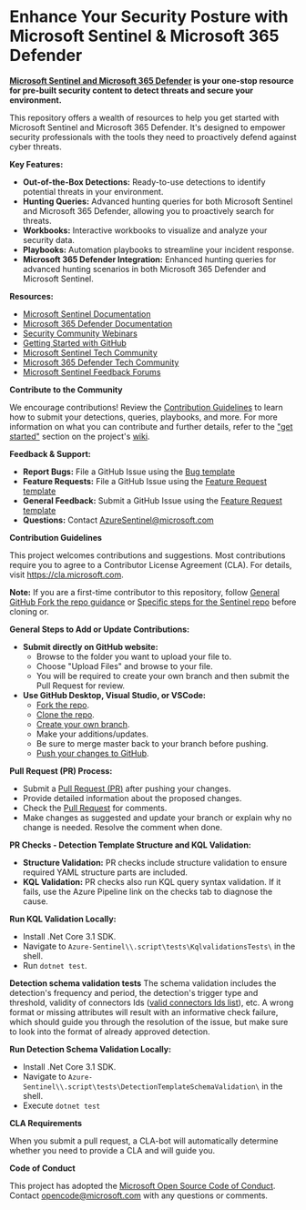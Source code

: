 # Enhance Your Security Posture with Microsoft Sentinel & Microsoft 365 Defender

**[Microsoft Sentinel and Microsoft 365 Defender](https://github.com/Azure/Azure-Sentinel) is your one-stop resource for pre-built security content to detect threats and secure your environment.**

This repository offers a wealth of resources to help you get started with Microsoft Sentinel and Microsoft 365 Defender.  It's designed to empower security professionals with the tools they need to proactively defend against cyber threats.

**Key Features:**

*   **Out-of-the-Box Detections:** Ready-to-use detections to identify potential threats in your environment.
*   **Hunting Queries:** Advanced hunting queries for both Microsoft Sentinel and Microsoft 365 Defender, allowing you to proactively search for threats.
*   **Workbooks:** Interactive workbooks to visualize and analyze your security data.
*   **Playbooks:** Automation playbooks to streamline your incident response.
*   **Microsoft 365 Defender Integration:** Enhanced hunting queries for advanced hunting scenarios in both Microsoft 365 Defender and Microsoft Sentinel.

**Resources:**

*   [Microsoft Sentinel Documentation](https://go.microsoft.com/fwlink/?linkid=2073774&clcid=0x409)
*   [Microsoft 365 Defender Documentation](https://docs.microsoft.com/microsoft-365/security/defender/microsoft-365-defender?view=o365-worldwide)
*   [Security Community Webinars](https://aka.ms/securitywebinars)
*   [Getting Started with GitHub](https://help.github.com/en#dotcom)
*   [Microsoft Sentinel Tech Community](https://techcommunity.microsoft.com/t5/microsoft-sentinel/bd-p/MicrosoftSentinel)
*   [Microsoft 365 Defender Tech Community](https://techcommunity.microsoft.com/t5/microsoft-365-defender/bd-p/MicrosoftThreatProtection)
*   [Microsoft Sentinel Feedback Forums](https://feedback.azure.com/d365community/forum/37638d17-0625-ec11-b6e6-000d3a4f07b8)

**Contribute to the Community**

We encourage contributions! Review the [Contribution Guidelines](https://github.com/Azure/Azure-Sentinel/blob/master/README.md#contribution-guidelines) to learn how to submit your detections, queries, playbooks, and more.  For more information on what you can contribute and further details, refer to the ["get started"](https://github.com/Azure/Azure-Sentinel/wiki#get-started) section on the project's [wiki](https://aka.ms/threathunters). 

**Feedback & Support:**

*   **Report Bugs:**  File a GitHub Issue using the [Bug template](https://github.com/Azure/Azure-Sentinel/issues/new?assignees=&labels=&template=bug_report.md&title=)
*   **Feature Requests:** File a GitHub Issue using the [Feature Request template](https://github.com/Azure/Azure-Sentinel/issues/new?assignees=&labels=&template=feature_request.md&title=)
*   **General Feedback:**  Submit a GitHub Issue using the [Feature Request template](https://github.com/Azure/Azure-Sentinel/issues/new?assignees=&labels=&template=feature_request.md&title=)
*   **Questions:** Contact [AzureSentinel@microsoft.com](mailto:AzureSentinel@microsoft.com)

**Contribution Guidelines**

This project welcomes contributions and suggestions. Most contributions require you to agree to a Contributor License Agreement (CLA). For details, visit https://cla.microsoft.com.

**Note:** If you are a first-time contributor to this repository, follow [General GitHub Fork the repo guidance](https://docs.github.com/github/getting-started-with-github/fork-a-repo) or [Specific steps for the Sentinel repo](https://github.com/Azure/Azure-Sentinel/blob/master/GettingStarted.md) before cloning or.

**General Steps to Add or Update Contributions:**

*   **Submit directly on GitHub website:**
    *   Browse to the folder you want to upload your file to.
    *   Choose "Upload Files" and browse to your file.
    *   You will be required to create your own branch and then submit the Pull Request for review.
*   **Use GitHub Desktop, Visual Studio, or VSCode:**
    *   [Fork the repo](https://docs.github.com/github/getting-started-with-github/fork-a-repo).
    *   [Clone the repo](https://help.github.com/en/github/creating-cloning-and-archiving-repositories/cloning-a-repository).
    *   [Create your own branch](https://help.github.com/en/desktop/contributing-to-projects/creating-a-branch-for-your-work).
    *   Make your additions/updates.
    *   Be sure to merge master back to your branch before pushing.
    *   [Push your changes to GitHub](https://help.github.com/en/github/using-git/pushing-commits-to-a-remote-repository).

**Pull Request (PR) Process:**

*   Submit a [Pull Request (PR)](https://help.github.com/en/github/collaborating-with-issues-and-pull-requests/about-pull-requests) after pushing your changes.
*   Provide detailed information about the proposed changes.
*   Check the [Pull Request](https://github.com/Azure/Azure-Sentinel/pulls) for comments.
*   Make changes as suggested and update your branch or explain why no change is needed. Resolve the comment when done.

**PR Checks - Detection Template Structure and KQL Validation:**

*   **Structure Validation:** PR checks include structure validation to ensure required YAML structure parts are included.
*   **KQL Validation:** PR checks also run KQL query syntax validation. If it fails, use the Azure Pipeline link on the checks tab to diagnose the cause.

**Run KQL Validation Locally:**

*   Install .Net Core 3.1 SDK.
*   Navigate to `Azure-Sentinel\\.script\tests\KqlvalidationsTests\` in the shell.
*   Run `dotnet test`.

**Detection schema validation tests**
The schema validation includes the detection's frequency and period, the detection's trigger type and threshold, validity of connectors Ids ([valid connectors Ids list](https://github.com/Azure/Azure-Sentinel/blob/master/.script/tests/detectionTemplateSchemaValidation/ValidConnectorIds.json)), etc.
A wrong format or missing attributes will result with an informative check failure, which should guide you through the resolution of the issue, but make sure to look into the format of already approved detection.

**Run Detection Schema Validation Locally:**

*   Install .Net Core 3.1 SDK.
*   Navigate to  `Azure-Sentinel\\.script\tests\DetectionTemplateSchemaValidation\` in the shell.
*   Execute `dotnet test`

**CLA Requirements**

When you submit a pull request, a CLA-bot will automatically determine whether you need to provide a CLA and will guide you.

**Code of Conduct**

This project has adopted the [Microsoft Open Source Code of Conduct](https://opensource.microsoft.com/codeofconduct/). Contact [opencode@microsoft.com](mailto:opencode@microsoft.com) with any questions or comments.